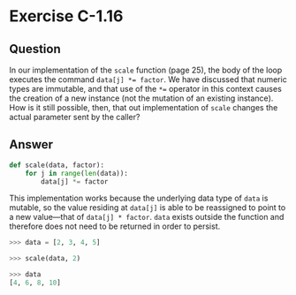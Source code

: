 # Exercise C-1.16

## Question

In our implementation of the `scale` function (page 25), the body of the loop
executes the command `data[j] *= factor`. We have discussed that numeric
types are immutable, and that use of the `*=` operator in this context causes
the creation of a new instance (not the mutation of an existing instance).
How is it still possible, then, that out implementation of `scale` changes the
actual parameter sent by the caller?

## Answer

```python
def scale(data, factor):
    for j in range(len(data)):
        data[j] *= factor
```

This implementation works because the underlying data type of `data` is
mutable, so the value residing at `data[j]` is able to be reassigned to point
to a new value—that of `data[j] * factor`. `data` exists outside the function
and therefore does not need to be returned in order to persist.

```python
>>> data = [2, 3, 4, 5]

>>> scale(data, 2)

>>> data
[4, 6, 8, 10]
```
